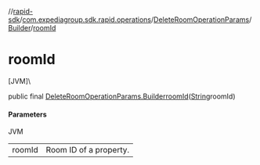 //[rapid-sdk](../../../../index.md)/[com.expediagroup.sdk.rapid.operations](../../index.md)/[DeleteRoomOperationParams](../index.md)/[Builder](index.md)/[roomId](room-id.md)

# roomId

[JVM]\

public final [DeleteRoomOperationParams.Builder](index.md)[roomId](room-id.md)([String](https://docs.oracle.com/javase/8/docs/api/java/lang/String.html)roomId)

#### Parameters

JVM

| | |
|---|---|
| roomId | Room ID of a property.<br> |
